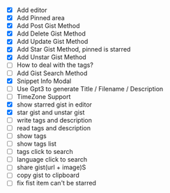 - [X]  Add editor
- [X]  Add Pinned area
- [x] Add Post Gist Method
- [x] Add Delete Gist Method
- [x] Add Update Gist Method
- [x] Add Star Gist Method, pinned is starred
- [x] Add Unstar Gist Method
- [ ] How to deal with the tags?
- [ ] Add Gist Search Method
- [X] Snippet Info Modal
- [ ] Use Gpt3 to generate Title / Filename / Description
- [ ] TimeZone Support
- [X] show starred gist in editor
- [X] star gist and unstar gist
- [ ] write tags and description
- [ ] read tags and description
- [ ] show tags
- [ ] show tags list
- [ ] tags click to search
- [ ] language click to search
- [ ] share gist(url + image)S
- [ ] copy gist to clipboard
- [ ] fix fist item can't be starred
